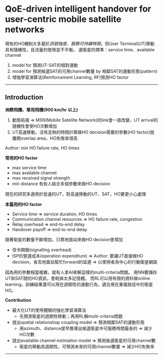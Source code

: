 # QoE-driven intelligent handover for user-centric mobile satellite networks
現有的HO機制大多基於*訊號強度*、*服務可持續時間*，但User Terminal(UT)移動具有隨機性，且流量的使用並不平衡。
選衛星的標準：service time、available channel
1. model for 預測UT-SAT的相對運動
2. model for 預測候選SAT的可用channel數量 by 相鄰SAT的運動形態(pattern)
3. 增強學習演算法(Reinforcement Learning, RF)預測HO factor
---
## Introduction
**洲際飛機、軍用飛機(900 km/hr 以上)**

1. 動態拓樸 => MSN(Mobile Satellite Network)的link會一直改變，UT arrival的隨機性會使HO次數增加
2. UT高速移動，沒有足夠的時間計算做HO decision需要的參數(HO factor)就離開overlap area，HO失敗率很高

Author: min HO failure rate, HO times

**常用的HO factor**
- max service time
- max available channel
- max received signal strength
- min distance
有些人結合多個參數來做HO decision

現在的研究多適用於低速的UT，對高速移動的UT、SAT，HO要更小心處理

**本篇用的HO factor**
- Service time => service duration, HO times
- Communication channel resources => HO failure rate, congestion
- Relay overhead => end-to-end delay
- Handover payoff => end-to-end delay

隨著衛星的數量不斷增加，只靠地面站來做HO decision會增加
- 信令開銷(signalling overhead)
- ISP的營運成本(operation expenditure)
=> Author: 要讓UT直接做HO decision，省去地面站幫忙forward的延遲 => 以使用者為中心的行動衛星網路

因為用的參數相當複雜，就有人拿AI來解這樣的multi-criteria問題。
用NN要儲存UT和SAT間的HO資訊，會耗掉太多記憶體。
而RL可以用有限的資料做online learning，訓練結果還可以用在週期性的運動行為，適合用在重複路徑中的衛星HO。

**Contribution**
- 最大化UT的使用體驗的強化學習演算法
    - 先預測衛星的週期性移動；再用RL解multi-criteria問題
- 提出spatial relationshop coupling model => 預測相鄰SAT的運動形態
    - 用azimuth、distance提早推導出候選衛星中可服務時間最長的 => 減少HO次數
- 提出available channel estimation model => 預測後選衛星的可用channel數
    - 衛星的移動具週期性，可預測未來的可用channel數量 => 減少HO失敗率
---